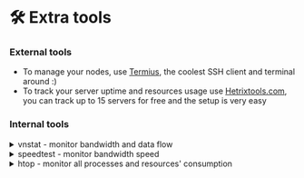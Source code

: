 # 🛠️ Extra tools

### External tools

* To manage your nodes, use [Termius](https://termius.com/), the coolest SSH client and terminal around :)
* To track your server uptime and resources usage use [Hetrixtools.com](https://hetrix.tools/u-862828), you can track up to 15 servers for free and the setup is very easy

### Internal tools&#x20;

<details>

<summary>vnstat - monitor bandwidth and data flow</summary>

```bash
sudo apt update && sudo apt install vnstat
```

To check the current bandwidth usage use `vnstat`.\
To check hourly stats e use `vnstat -h`.\
Daily: `vnstat -d`. Monthly: `vnstat -m`. Top 10 traffic days: `vnstat -t`.

</details>

<details>

<summary>speedtest - monitor bandwidth speed</summary>

```bash
sudo apt-get install curl
curl -s https://packagecloud.io/install/repositories/ookla/speedtest-cli/script.deb.sh | sudo bash
sudo apt-get install speedtest
```

</details>

<details>

<summary>htop - monitor all processes and resources' consumption</summary>

```bash
sudo apt update && sudo apt install htop
```

To use it just type `htop`

</details>
